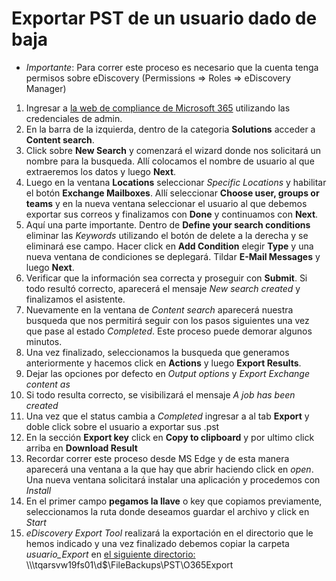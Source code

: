 # Exportar PST de un usuario dado de baja

* *Importante*: Para correr este proceso es necesario que la cuenta tenga permisos sobre eDiscovery (Permissions => Roles => eDiscovery Manager)

1. Ingresar a [la web de compliance de Microsoft 365](https://compliance.microsoft.com/) utilizando las credenciales de admin.
2. En la barra de la izquierda, dentro de la categoria **Solutions** acceder a **Content search**.
3. Click sobre **New Search** y comenzará el wizard donde nos solicitará un nombre para la busqueda. Allí colocamos el nombre de usuario al que extraeremos los datos y luego **Next**.
4. Luego en la ventana **Locations** seleccionar *Specific Locations* y habilitar el botón **Exchange Mailboxes**. Allí seleccionar **Choose user, groups or teams** y en la nueva ventana seleccionar el usuario al que debemos exportar sus correos y finalizamos con **Done** y continuamos con **Next**.
5. Aquí una parte importante. Dentro de **Define your search conditions** eliminar las *Keywords* utilizando el botón de delete a la derecha y se eliminará ese campo. Hacer click en **Add Condition** elegir **Type** y una nueva ventana de condiciones se deplegará. Tildar **E-Mail Messages** y luego **Next**.
6. Verificar que la información sea correcta y proseguir con **Submit**. Si todo resultó correcto, aparecerá el mensaje *New search created* y finalizamos el asistente.
7. Nuevamente en la ventana de *Content search* aparecerá nuestra busqueda que nos permitirá seguir con los pasos siguientes una vez que pase al estado *Completed*. Este proceso puede demorar algunos minutos.
8. Una vez finalizado, seleccionamos la busqueda que generamos anteriormente y hacemos click en **Actions** y luego **Export Results**.
9. Dejar las opciones por defecto en *Output options* y *Export Exchange content as*
10. Si todo resulta correcto, se visibilizará el mensaje *A job has been created*
11. Una vez que el status cambia a *Completed* ingresar a al tab **Export** y doble click sobre el usuario a exportar sus .pst
12. En la sección **Export key** click en **Copy to clipboard** y por ultimo click arriba en **Download Result**
13. Recordar correr este proceso desde MS Edge y de esta manera aparecerá una ventana a la que hay que abrir haciendo click en *open*. Una nueva ventana solicitará instalar una aplicación y procedemos con *Install*
14. En el primer campo **pegamos la llave** o key que copiamos previamente, seleccionamos la ruta donde deseamos guardar el archivo y click en *Start*
15. *eDiscovery Export Tool* realizará la exportación en el directorio que le hemos indicado y una vez finalizado debemos copiar la carpeta *usuario_Export* en [el siguiente directorio:](\\tqarsvw19fs01\d$\FileBackups\PST\O365Export) \\\tqarsvw19fs01\d$\FileBackups\PST\O365Export